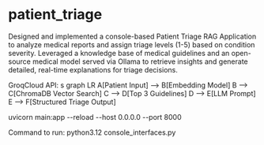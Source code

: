 # patient_triage
Designed and implemented a console-based Patient Triage RAG Application to analyze medical reports and assign triage levels (1-5) based on condition severity. Leveraged a knowledge base of medical guidelines and an open-source medical model served via Ollama to retrieve insights and generate detailed, real-time explanations for triage decisions.

GroqCloud API: <your-groq-api-key>
s
graph LR
    A[Patient Input] --> B[Embedding Model]
    B --> C[ChromaDB Vector Search]
    C --> D[Top 3 Guidelines]
    D --> E[LLM Prompt]
    E --> F[Structured Triage Output]


uvicorn main:app --reload --host 0.0.0.0 --port 8000

Command to run:
python3.12 console_interfaces.py 

